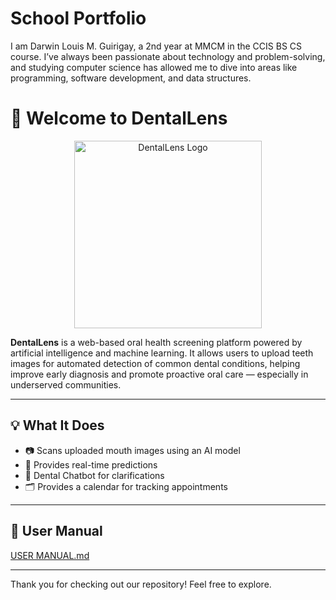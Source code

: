 # School Portfolio
I am Darwin Louis M. Guirigay, a 2nd year at MMCM in the CCIS BS CS course. I’ve always been passionate about technology and problem-solving, and studying computer science has allowed me to dive into areas like programming, software development, and data structures.

# 🦷 Welcome to DentalLens

<p align="center">
  <img src="https://github.com/user-attachments/assets/e4d21cac-2602-44b5-a313-4642990425c2" width="300" alt="DentalLens Logo"/>
</p>

**DentalLens** is a web-based oral health screening platform powered by artificial intelligence and machine learning. It allows users to upload teeth images for automated detection of common dental conditions, helping improve early diagnosis and promote proactive oral care — especially in underserved communities.

---

## 💡 What It Does

- 📷 Scans uploaded mouth images using an AI model
- 🧠 Provides real-time predictions 
- 🤖 Dental Chatbot for clarifications
- 🗂 Provides a calendar for tracking appointments


---

## 📗 User Manual 
[USER MANUAL.md](./UserManual.md)

---
Thank you for checking out our repository! Feel free to explore.

